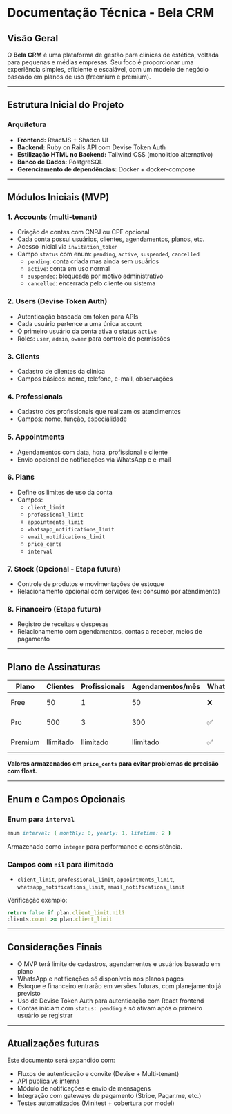 # Documentação Técnica - Bela CRM

## Visão Geral

O **Bela CRM** é uma plataforma de gestão para clínicas de estética, voltada para pequenas e médias empresas. Seu foco é proporcionar uma experiência simples, eficiente e escalável, com um modelo de negócio baseado em planos de uso (freemium e premium).

---

## Estrutura Inicial do Projeto

### Arquitetura

- **Frontend:** ReactJS + Shadcn UI
- **Backend:** Ruby on Rails API com Devise Token Auth
- **Estilização HTML no Backend:** Tailwind CSS (monolítico alternativo)
- **Banco de Dados:** PostgreSQL
- **Gerenciamento de dependências:** Docker + docker-compose

---

## Módulos Iniciais (MVP)

### 1. Accounts (multi-tenant)

- Criação de contas com CNPJ ou CPF opcional
- Cada conta possui usuários, clientes, agendamentos, planos, etc.
- Acesso inicial via `invitation_token`
- Campo `status` com enum: `pending`, `active`, `suspended`, `cancelled`
  - `pending`: conta criada mas ainda sem usuários
  - `active`: conta em uso normal
  - `suspended`: bloqueada por motivo administrativo
  - `cancelled`: encerrada pelo cliente ou sistema

### 2. Users (Devise Token Auth)

- Autenticação baseada em token para APIs
- Cada usuário pertence a uma única `account`
- O primeiro usuário da conta ativa o status `active`
- Roles: `user`, `admin`, `owner` para controle de permissões

### 3. Clients

- Cadastro de clientes da clínica
- Campos básicos: nome, telefone, e-mail, observações

### 4. Professionals

- Cadastro dos profissionais que realizam os atendimentos
- Campos: nome, função, especialidade

### 5. Appointments

- Agendamentos com data, hora, profissional e cliente
- Envio opcional de notificações via WhatsApp e e-mail

### 6. Plans

- Define os limites de uso da conta
- Campos:
  - `client_limit`
  - `professional_limit`
  - `appointments_limit`
  - `whatsapp_notifications_limit`
  - `email_notifications_limit`
  - `price_cents`
  - `interval`

### 7. Stock (Opcional - Etapa futura)

- Controle de produtos e movimentações de estoque
- Relacionamento opcional com serviços (ex: consumo por atendimento)

### 8. Financeiro (Etapa futura)

- Registro de receitas e despesas
- Relacionamento com agendamentos, contas a receber, meios de pagamento

---

## Plano de Assinaturas

| Plano   | Clientes  | Profissionais | Agendamentos/mês | WhatsApp | E-mail    | Valor     | Intervalo |
| ------- | --------- | ------------- | ---------------- | -------- | --------- | --------- | --------- |
| Free    | 50        | 1             | 50               | ❌        | 100       | R$ 0,00  | mensal    |
| Pro     | 500       | 3             | 300              | ✅        | 500       | R$ 29,90 | mensal    |
| Premium | Ilimitado | Ilimitado     | Ilimitado        | ✅        | Ilimitado | R$ 79,90 | mensal    |

**Valores armazenados em `price_cents` para evitar problemas de precisão com float.**

---

## Enum e Campos Opcionais

### Enum para `interval`

```ruby
enum interval: { monthly: 0, yearly: 1, lifetime: 2 }
```

Armazenado como `integer` para performance e consistência.

### Campos com `nil` para ilimitado

- `client_limit`, `professional_limit`, `appointments_limit`, `whatsapp_notifications_limit`, `email_notifications_limit`

Verificação exemplo:

```ruby
return false if plan.client_limit.nil?
clients.count >= plan.client_limit
```

---

## Considerações Finais

- O MVP terá limite de cadastros, agendamentos e usuários baseado em plano
- WhatsApp e notificações só disponíveis nos planos pagos
- Estoque e financeiro entrarão em versões futuras, com planejamento já previsto
- Uso de Devise Token Auth para autenticação com React frontend
- Contas iniciam com `status: pending` e só ativam após o primeiro usuário se registrar

---

## Atualizações futuras

Este documento será expandido com:

- Fluxos de autenticação e convite (Devise + Multi-tenant)
- API pública vs interna
- Módulo de notificações e envio de mensagens
- Integração com gateways de pagamento (Stripe, Pagar.me, etc.)
- Testes automatizados (Minitest + cobertura por model)
